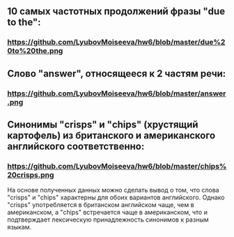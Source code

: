 ## 10 самых частотных продолжений фразы "due to the":
### https://github.com/LyubovMoiseeva/hw6/blob/master/due%20to%20the.png
## Cлово "answer", относящееся к 2 частям речи:
### https://github.com/LyubovMoiseeva/hw6/blob/master/answer.png
## Синонимы "crisps" и "chips" (хрустящий картофель) из британского и американского английского соответственно:
### https://github.com/LyubovMoiseeva/hw6/blob/master/chips%20crisps.png
На основе полученных данных можно сделать вывод о том, что слова "crisps" и "chips" характерны для обоих вариантов английского. Однако "crisps" употребляется в британском английском чаще, чем в американском, а "chips" встречается чаще в американском, что и подтверждает  лексическую принадлежность синонимов к разным языкам.
